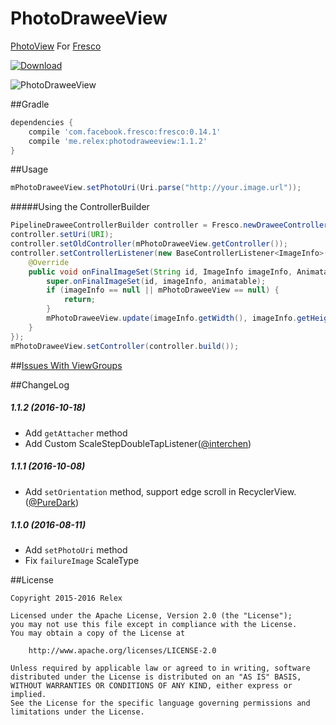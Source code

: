# PhotoDraweeView

[PhotoView](https://github.com/chrisbanes/PhotoView) For [Fresco](https://github.com/facebook/fresco)


[ ![Download](https://api.bintray.com/packages/ongakuer/maven/PhotoDraweeView/images/download.svg) ](https://bintray.com/ongakuer/maven/PhotoDraweeView/_latestVersion)


![PhotoDraweeView](/screenshot.gif)



##Gradle
```groovy
dependencies {
    compile 'com.facebook.fresco:fresco:0.14.1'
    compile 'me.relex:photodraweeview:1.1.2'
}
```



##Usage
```java
mPhotoDraweeView.setPhotoUri(Uri.parse("http://your.image.url"));
```



#####Using the ControllerBuilder
```java
PipelineDraweeControllerBuilder controller = Fresco.newDraweeControllerBuilder();
controller.setUri(URI);
controller.setOldController(mPhotoDraweeView.getController());
controller.setControllerListener(new BaseControllerListener<ImageInfo>() {
    @Override
    public void onFinalImageSet(String id, ImageInfo imageInfo, Animatable animatable) {
        super.onFinalImageSet(id, imageInfo, animatable);
        if (imageInfo == null || mPhotoDraweeView == null) {
            return;
        }
        mPhotoDraweeView.update(imageInfo.getWidth(), imageInfo.getHeight());
    }
});
mPhotoDraweeView.setController(controller.build());
```


##[Issues With ViewGroups](https://github.com/chrisbanes/PhotoView#issues-with-viewgroups)




##ChangeLog

##### 1.1.2  (2016-10-18)
* Add ```getAttacher``` method 
* Add Custom ScaleStepDoubleTapListener([@interchen](https://github.com/interchen))


##### 1.1.1  (2016-10-08)
* Add ```setOrientation``` method, support edge scroll in RecyclerView. ([@PureDark](https://github.com/PureDark))

##### 1.1.0  (2016-08-11)
* Add ```setPhotoUri``` method
* Fix ```failureImage``` ScaleType 




##License
```
Copyright 2015-2016 Relex

Licensed under the Apache License, Version 2.0 (the "License");
you may not use this file except in compliance with the License.
You may obtain a copy of the License at

    http://www.apache.org/licenses/LICENSE-2.0

Unless required by applicable law or agreed to in writing, software
distributed under the License is distributed on an "AS IS" BASIS,
WITHOUT WARRANTIES OR CONDITIONS OF ANY KIND, either express or implied.
See the License for the specific language governing permissions and
limitations under the License.
```

